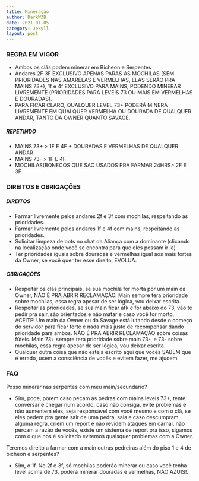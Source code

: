 ```yaml
---
title: Mineração
author: DarkW3B
date: 2021-01-05
category: Jekyll
layout: post
---
```


### REGRA EM VIGOR
- Ambos os clãs podem minerar em Bicheon e Serpentes
- Andares 2F 3F EXCLUSIVO APENAS PARAS AS MOCHILAS (SEM PRIORIDADES NAS AMARELAS E VERMELHAS, ELAS SERÃO PRA MAINS 73+), 1f e 4f EXCLUSIVO PARA MAINS, PODENDO MINERAR LIVREMENTE (PRIORIDADES PARA LEVEIS 73 OU MAIS EM VERMELHAS E DOURADAS).
- PARA FICAR CLARO, QUALQUER LEVEL 73+ PODERÁ MINERÁ LIVREMENTE EM QUALQUER VERMELHA OU DOURADA DE QUALQUER ANDAR, TANTO DA OWNER QUANTO SAVAGE.

##### REPETINDO
- MAINS 73+ > 1F E 4F + DOURADAS E VERMELHAS DE QUALQUER ANDAR
- MAINS 73- > 1F E 4F
- MOCHILAS(BONECOS QUE SAO USADOS PRA FARMAR 24HRS> 2F E 3F

### DIREITOS E OBRIGAÇÕES

##### DIREITOS 
- Farmar livremente pelos andares 2f e 3f com mochilas, respeitando as prioridades.
- Farmar livremente pelos andares 1f e 4f com mains, respeitando as prioridades.
- Solicitar limpeza de bots no chat da Aliança com a dominante (clicando na localização onde você se encontra para que eles possam ir la)
- Ter prioridades iguais sobre douradas e vermelhas igual aos mais fortes da Owner, se você quer ter esse direito, EVOLUA.

#####  OBRIGAÇÕES
- Respeitar os clãs principais, se sua mochila for morta por um main da Owner, NÃO É PRA ABRIR RECLAMAÇÃO. Main sempre tera prioridade sobre mochilas, essa regra apesar de ser lógica, vou deixar escrita.
- Respeitar as prioridades, se sua main ficar afk e for abaixo do 73, vão te pedir pra sair, são orientados e não matar e caso você for morto, ACEITE! Um main da Owner ou da Savage está lutando desde o começo do servidor para ficar forte e nada mais justo de recompensar dando prioridade para ambos. NÃO É PRA ABRIR RECLAMAÇÃO sobre coisas fúteis. Main 73+ sempre tera prioridade sobre main 73-, e 73- sobre mochilas, essa regra apesar de ser lógica, vou deixar escrita.
- Qualquer outra coisa que não esteja escrito aqui que vocês SABEM que é errado, usem a consciência de vocês e evitem fazer, me ajudem. 

###  FAQ
Posso minerar nas serpentes com meu main/secundario?
- Sim, pode, porem caso peçam as pedras com mains leveis 73+, tente conversar e chegar num acordo, caso não consiga, evite problemas e não aumentem eles, seja responsável com você mesmo e com o clã, se eles pedem pra gente sair de uma pedra, saia e caso descumpram alguma regra, criem um report e não revidem ataques em carnal, não percam a razão de vocês, existe um sistema de report pra isso, sigamos com o que nos é solicitado evitemos quaisquer problemas com a Owner.

Teremos direito a farmar com a main outras pedreiras além do piso 1 e 4 de bicheon e serpentes?
- Sim, o 1f. No 2f e 3f, só mochilas poderão minerar ou caso você tenha level acima de 73, poderá minerar douradas e vermelhas, NÃO AZUIS!.